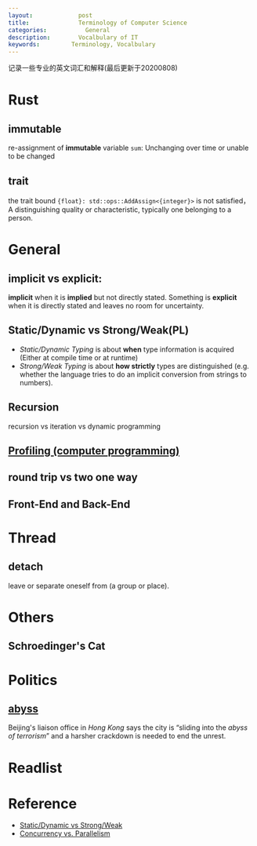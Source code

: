 ```yaml
---
layout:     		post
title:      		Terminology of Computer Science 
categories: 	      General
description:   		Vocalbulary of IT
keywords: 		  Terminology, Vocalbulary 
---
```


记录一些专业的英文词汇和解释(最后更新于20200808)

# Rust

## immutable

re-assignment of **immutable** variable `sum`: Unchanging over time or unable to be changed

## trait

the trait bound `{float}: std::ops::AddAssign<{integer}>` is not satisfied， A distinguishing quality or characteristic, typically one belonging to a person.

# General

## implicit vs explicit:

**implicit** when it is **implied** but not directly stated. Something is **explicit** when it is directly stated and leaves no room for uncertainty.

## Static/Dynamic vs Strong/Weak(PL)

- *Static/Dynamic Typing* is about **when** type information is acquired (Either at compile time or at runtime)
- *Strong/Weak Typing* is about **how strictly** types are distinguished (e.g. whether the language tries to do an implicit conversion from strings to numbers).

## Recursion

recursion vs iteration vs dynamic programming

## [Profiling (computer programming)](https://en.wikipedia.org/wiki/Profiling_(computer_programming))

## round trip vs two one way

## Front-End and Back-End

# Thread

## detach

leave or separate oneself from (a group or place).



# Others

## Schroedinger's Cat

# Politics

## [abyss](https://www.ldoceonline.com/dictionary/abyss)

Beijing's liaison office in *Hong Kong* says the city is “sliding into the *abyss of terrorism*” and a harsher crackdown is needed to end the unrest.

# Readlist

# Reference

- [Static/Dynamic vs Strong/Weak](https://stackoverflow.com/questions/2351190/static-dynamic-vs-strong-weak)
- [Concurrency vs. Parallelism](https://howtodoinjava.com/java/multi-threading/concurrency-vs-parallelism/)

